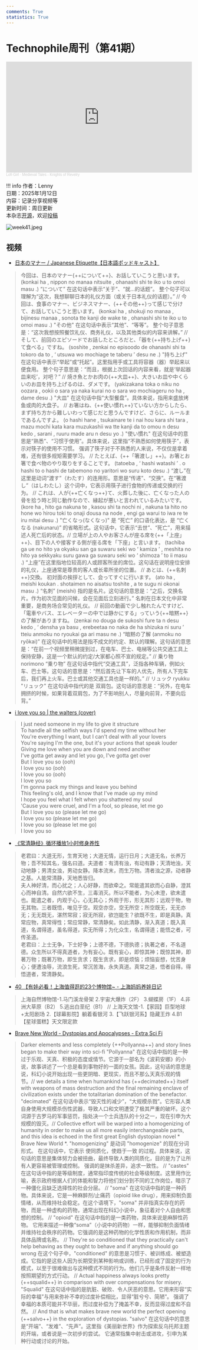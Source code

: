 ```yaml
---
comments: True
statistics: True
---
```


# Technophile周刊（第41期）

<iframe width="100%" height="300" scrolling="no" frameborder="no" allow="autoplay" src="https://w.soundcloud.com/player/?url=https%3A//api.soundcloud.com/tracks/2135046876&color=%23ff5500&auto_play=false&hide_related=false&show_comments=true&show_user=true&show_reposts=false&show_teaser=true&visual=true"></iframe><div style="font-size: 10px; color: #cccccc;line-break: anywhere;word-break: normal;overflow: hidden;white-space: nowrap;text-overflow: ellipsis; font-family: Interstate,Lucida Grande,Lucida Sans Unicode,Lucida Sans,Garuda,Verdana,Tahoma,sans-serif;font-weight: 100;"><a href="https://soundcloud.com/lofi_girl" title="Lofi Girl" target="_blank" style="color: #cccccc; text-decoration: none;">Lofi Girl</a> · <a href="https://soundcloud.com/lofi_girl/knights-of-revelry" title="Medieval Tales - Knights of Revelry" target="_blank" style="color: #cccccc; text-decoration: none;">Medieval Tales - Knights of Revelry</a></div>

!!! info
    作者：Lenny<br>
    日期：2025年1月12日<br>
    内容：记录分享视频等<br>
    更新时间：周日更新<br>
    本杂志[开源](https://github.com/LennyChenLaw/Weekly)，欢迎[投稿](https://github.com/LennyChenLaw/Weekly/issues)


![week41.jpeg](https://s2.loli.net/2025/07/31/1oFfMtWsngGkY9u.jpg)

## 视频
+ [日本のマナー / Japanese Etiquette【日本語ポッドキャスト】](https://www.youtube.com/watch?v=8fuMkYaCrXE)
> 今回は、日本のマナー{++について++}、お話していこうと思います。 (konkai ha , nippon no manaa nitsuite , ohanashi shi te iko u to omoi masu .) “について” 在这句话中表示“关于”、“就...的话题”。 整个句子可以理解为“这次，我想聊聊日本的礼仪方面（或关于日本礼仪的话题）。” // 今回は、食事のマナー、ビジネスマナー、{++その他++}って感じで分けて、お話していこうと思います。 (konkai ha , shokuji no manaa , bijinesu manaa , sonota tte kanji de wake te , ohanashi shi te iko u to omoi masu .) "その他" 在这句话中表示“其他”、“等等”。 整个句子意思是：“这次我想按照餐饮礼仪、商务礼仪，以及其他类似的内容来讲解。” // そして、前回のエピソードでお話したところだと、「器を{++持ち上げ++}て食べる」ですね。 (soshite , zenkai no episoodo de ohanashi shi ta tokoro da to , ‘ utsuwa wo mochiage te taberu ’ desu ne .) "持ち上げ" 在这句话中表示“举起”或“托起”。这里指用手或工具将容器（器）举起来以便食用。 整个句子意思是：“而且，根据上次回话的内容来看，就是‘举起器皿来吃’，对吧？” // 焼き魚とかお肉の{++大皿++}、大きいお皿や中くらいのお皿を持ち上げるのは、ダメです。 (yakizakana toka o niku no oozara , ookii o sara ya naka kurai no o sara wo mochiageru no ha , dame desu .) "大皿" 在这句话中指“大型餐盘”。具体来说，指用来盛放烤鱼或肉的大盘子。 // お箸はね、{++使い慣れ++}ていない方からしたら、まず持ち方から難しいわって感じだと思うんですけど、さらに、ルールまであるんですよ。 (o hashi hane , tsukainare te i nai hou kara shi tara , mazu mochi kata kara muzukashii wa tte kanji da to omou n desu kedo , sarani , ruuru made aru n desu yo .) "使い慣れ" 在这句话中的意思是“熟悉”、“习惯于使用”。具体来说，这里指“不熟悉如何使用筷子”，表示对筷子的使用不习惯。 强调了筷子对于不熟悉的人来说，不仅仅是拿着难，还有很多规矩需要学习。 // たとえば、{++「箸渡し」++}。お箸とお箸で食べ物のやり取りをすることです。 (tatoeba , ‘ hashi watashi ’ . o hashi to o hashi de tabemono no yaritori wo suru koto desu .) “渡し”在这里是动词“渡す”（わたす）的连用形。意思是“传递”、“交换”。在“箸渡し”（はしわたし）这个词中，它表示用筷子进行食物的传递或交换的行为。 // これは、人が{++亡くなっ++}て、火葬した後に、亡くなった人の骨を拾う時と同じ動作なので、縁起が悪いと言われているみたいです。 (kore ha , hito ga nakuna te , kasou shi ta nochi ni , nakuna ta hito no hone wo hirou toki to onaji dousa na node , engi ga warui to iwa re te iru mitai desu .) "亡くなっ(なくなっ)" 是 “死亡” 的口语化表达，是 “亡くなる (nakunaru)” 的省略形式。这句话中，它表示“去世”、“死亡”，用来描述人死亡后的状态。// 立場が上の人やお客さんが座る席を{++「上座」++}、目下の人や接客する側が座る席を「下座」と言います。 (tachiba ga ue no hito ya okyaku san ga suwaru seki wo ‘ kamiza ’ , meshita no hito ya sekkyaku suru gawa ga suwaru seki wo ‘ shimoza ’ to ii masu .) “上座”在这里指地位较高的人或顾客所坐的席位。这句话在说明座位安排的礼仪，上座通常是尊贵的客人或长辈所坐的位置。 // あとは、{++名刺++}交換。 初対面の挨拶として、会ってすぐに行います。 (ato ha , meishi koukan .  shotaimen no aisatsu toshite , a te sugu ni okonai masu .) “名刺” (meishi) 指的是名片。这句话的意思是：“之后，交换名片。作为初次见面的问候，会在见面后立刻进行。” 名刺在日本文化中非常重要，是商务场合常见的礼仪。 // 前回の動画で少し触れたんですけど、 「電車やバス、エレベーターの中では静かにする」っていう{++暗黙++}の了解がありますね。 (zenkai no douga de sukoshi fure ta n desu kedo ,  ‘ densha ya basu , erebeetaa no naka de ha shizuka ni suru ’ tteiu anmoku no ryoukai ga ari masu ne .) “暗黙の了解 (anmoku no ryōkai)” 在这句话中的用法是指不成文的约定、默认的理解。这句话的意思是：“在前一个视频里稍微提到过，在电车、巴士、电梯等公共交通工具上保持安静，这是一个默认的约定/大家都心照不宣的规定。” // 乗り物 norimono “乗り物” 在这句话中指代“交通工具”，泛指各种车辆，例如火车、巴士等。这句话的意思是：“然后首先让下车的人优先，所有人下完车后，我们再上火车。巴士或其他交通工具也是一样的。” // リュック ryukku "リュック" 在这句话中指代的是 双肩包。这句话的意思是：“另外，在电车拥挤的时候，如果背着双肩包，为了不影响别人，尽量向前背，不要向后背。” 

+ [i love you so | the walters (cover)](https://www.youtube.com/watch?v=61SmyRDF73Y)
> I just need someone in my life to give it structure <br>
To handle all the selfish ways I'd spend my time without her <br>
You're everything I want, but I can't deal with all your lovers <br>
You're saying I'm the one, but it's your actions that speak louder <br>
Giving me love when you are down and need another <br>
I've gotta get away and let you go, I've gotta get over <br>
But I love you so (ooh) <br>
I love you so (ooh) <br>
I love you so (ooh) <br>
I love you so <br>
I'm gonna pack my things and leave you behind <br>
This feeling's old, and I know that I've made up my mind <br>
I hope you feel what I felt when you shattered my soul <br>
'Cause you were cruel, and I'm a fool, so please, let me go <br>
But I love you so (please let me go) <br>
I love you so (please let me go) <br>
I love you so (please let me go) <br>
I love you so <br>

+ [《常清静经》循环播放1小时修身养性](hhttps://www.youtube.com/watch?v=KoLI03jyzVQ)
> 老君曰：大道无形，生育天地；大道无情，运行日月；大道无名，长养万物；吾不知其名，强名曰道。夫道者：有清有浊，有动有静；天清地浊，天动地静；男清女浊，男动女静。降本流末，而生万物。清者浊之源，动者静之基。人能常清静，天地悉皆归。<br>
夫人神好清，而心扰之；人心好静，而欲牵之。常能遣其欲而心自静，澄其心而神自清。自然六欲不生，三毒消灭。所以不能者，为心未澄，欲未遣也。能遣之者，内观于心，心无其心；外观于形，形无其形；远观于物，物无其物。三者既悟，唯见于空。观空亦空，空无所空；所空既无，无无亦无；无无既无，湛然常寂；寂无所寂，欲岂能生？欲既不生，即是真静。真常应物，真常得性；常应常静，常清静矣。如此清静，渐入真道；既入真道，名谓得道，虽名得道，实无所得；为化众生，名谓得道；能悟之者，可传圣道。<br>
老君曰：上士无争，下士好争；上德不德，下德执德；执著之者，不名道德。众生所以不得真道者，为有妄心。既有妄心，即惊其神；既惊其神，即著万物；既著万物，即生贪求；既生贪求，即是烦恼；烦恼妄想，忧苦身心；便遭浊辱，流浪生死，常沉苦海，永失真道。真常之道，悟者自得。得悟道者，常清静矣。

+ [40 【有娃必看！上海值得逛的23个博物馆~ - 上海妈妈养娃日记](https://www.xiaohongshu.com/discovery/item/680e0fdb0000000022027467?source=webshare&xhsshare=pc_web&xsec_token=ABg5L2k6z6LH44JB7QNSkn1ePeU59a0PiI9DpuhqjKCbE=&xsec_source=pc_share)
> 上海自然博物馆-1.马门溪龙骨架 2.宇宙大爆炸（2F） 3.蝴蝶房（1F） 4.非洲大草原（B2） 5.逃出白垩纪（B1） // 上海天文馆-1.【家园】巨型地球+太阳剧场 2.【球幕影院】躺着看银河 3.【飞跃银河系】隐藏王炸 4.B1【星球蛋糕】天文限定款

+ [Brave New World - Dystopias and Apocalypses - Extra Sci Fi](https://www.youtube.com/watch?v=lb0VLDHD3eo)
> Darker elements and less completely {++Pollyanna++} and story lines began to make their way into sci-fi "Pollyanna" 在这句话中指的是一种过于乐观、天真、积极的态度或情节。它源于一部名为《波莉安娜》的小说，故事讲述了一个总是看到事物好的一面的女孩。因此，这句话的意思是说，科幻小说开始出现一些更阴暗、更现实，而且不那么天真乐观的情节。// we details a time when humankind has {++decimated++} itself with weapons of mass destruction and the final remaining enclave of civilization exists under the totalitarian domination of the benefactor. "decimated" 在这句话中表示“毁灭性的减少”，“大规模杀戮”。它形容人类自身使用大规模杀伤性武器，导致人口和文明遭受了极其严重的破坏。这个词源于古罗马的军事惩罚，指处决一个士兵连队的十分之一，现在引申为大规模的毁灭。// Collective effort will be warped into a homogenizing of humanity in order to make us all more easily interchangeable parts, and this idea is echoed in the first great English dystopian novel * Brave New World *. "homogenizing" 是动词 "homogenize" 的现在分词形式。 在这句话中，它表示 使同质化，使趋于一致 的过程。具体来说，这句话的意思是集体努力会被扭曲，最终导致人类的同质化，目的是为了让所有人更容易被管理或控制。 强调的是抹杀差异，追求一致性。 // "castes" 在这句话中指的是等级制度，通常指印度传统的社会等级制度。这里用作比喻，表示政府根据人们的体能和智力将他们划分到不同的工作岗位，暗示了一种僵化且缺乏选择性的社会分层。 // "soma" 在这句话中指的是一种药物。具体来说，它是一种麻醉剂/止痛药（opioid like drug），用来抑制负面情绪，从而维持社会稳定。在这个语境下，"soma" 并非指真实存在的药物，而是一种虚构的药物，通常出现在科幻小说中，象征着对个人自由和思想的控制。 // "opioid" 在这句话中指的是一类药物，具体来说是麻醉性药物。 它用来描述一种像“soma”（小说中的药物）一样，能够抑制负面情绪并维持社会秩序的药物。它强调的是这种药物的化学性质和作用机制，而非具体品牌或名称。 // They're so conditioned that they practically can't help behaving as they ought to behave and if anything should go wrong 在这个句子中，"conditioned" 的意思是习惯于、被训练成、被塑造成。它指的是这些人因为长期受到某种影响或训练，已经形成了固定的行为模式，以至于很难做出与这种模式不同的行为。他们几乎是条件反射一样地按照期望的方式行动。 // Actual happiness always looks pretty {++squalid++} in comparison with over compensations for misery. "Squalid" 在这句话中指的是肮脏、破败、令人厌恶的意思。它用来形容“实际的幸福”与用来弥补不幸的过度补偿相比，显得“脏兮兮、简陋”。 强调了幸福的本质可能并不华丽，而过度补偿为了掩盖不幸，反而显得过度和不自然。 // And that is what makes brave new world the perfect opening {++salvo++} in the exploration of dystopias. "salvo" 在这句话中的意思是“开端”、“发难”、“先声”。这里指《美丽新世界》作为探索反乌托邦主题的开端，或者说是一次初步的尝试。 它通常指集中射击或进攻，引申为某种行动或讨论的开始。 





